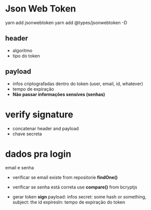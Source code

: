 # Json Web Token
yarn add jsonwebtoken
yarn add @types/jsonwebtoken -D


## header
- algoritmo
- tipo do token


## payload
- infos criptografadas dentro do token (user, email, id, whatever)
- tempo de expiração
- **Não passar informações sensíves (senhas)**


# verify signature
- concatenar header and payload
- chave secreta



# dados pra login
email e senha

- verificar se email existe
   from repositorie **findOne()**

- verificar se senha está correta
   use **compare()** from bcryptjs

- gerar token
   **sign**
      payload: infos
      secret: some hash or something,
      subject: the id
      expiresIn: tempo de expiração do token
